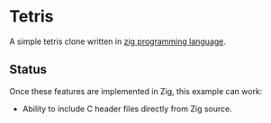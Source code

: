 # Tetris 

A simple tetris clone written in
[zig programming language](https://github.com/andrewrk/zig).

## Status

Once these features are implemented in Zig, this example can work:

 * Ability to include C header files directly from Zig source.
